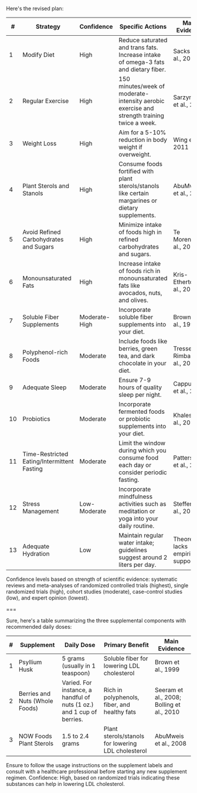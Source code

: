 Here's the revised plan:

| # | Strategy                                | Confidence | Specific Actions | Main Evidence |
|---|----------------------------------------|------------|------------------|---------------|
| 1 | Modify Diet                             | High       | Reduce saturated and trans fats. Increase intake of omega-3 fats and dietary fiber. | Sacks et al., 2015 |
| 2 | Regular Exercise                        | High       | 150 minutes/week of moderate-intensity aerobic exercise and strength training twice a week. | Sarzynski et al., 2015 |
| 3 | Weight Loss                             | High       | Aim for a 5-10% reduction in body weight if overweight. | Wing et al., 2011 |
| 4 | Plant Sterols and Stanols               | High       | Consume foods fortified with plant sterols/stanols like certain margarines or dietary supplements. | AbuMweis et al., 2008 |
| 5 | Avoid Refined Carbohydrates and Sugars  | High       | Minimize intake of foods high in refined carbohydrates and sugars. | Te Morenga et al., 2014 |
| 6 | Monounsaturated Fats                    | High       | Increase intake of foods rich in monounsaturated fats like avocados, nuts, and olives. | Kris-Etherton et al., 2018 |
| 7 | Soluble Fiber Supplements               | Moderate-High | Incorporate soluble fiber supplements into your diet. | Brown et al., 1999 |
| 8 | Polyphenol-rich Foods                   | Moderate   | Include foods like berries, green tea, and dark chocolate in your diet. | Tresserra-Rimbau et al., 2014 |
| 9 | Adequate Sleep                          | Moderate   | Ensure 7-9 hours of quality sleep per night. | Cappuccio et al., 2010 |
|10 | Probiotics                              | Moderate   | Incorporate fermented foods or probiotic supplements into your diet. | Khalesi et al., 2018 |
|11 | Time-Restricted Eating/Intermittent Fasting  | Moderate | Limit the window during which you consume food each day or consider periodic fasting. | Patterson et al., 2018 |
|12 | Stress Management                       | Low-Moderate | Incorporate mindfulness activities such as meditation or yoga into your daily routine. | Steffen et al., 2017 |
|13 | Adequate Hydration                      | Low        | Maintain regular water intake; guidelines suggest around 2 liters per day. | Theoretical, lacks empirical support |

Confidence levels based on strength of scientific evidence: systematic reviews and meta-analyses of randomized controlled trials (highest), single randomized trials (high), cohort studies (moderate), case-control studies (low), and expert opinion (lowest).

===

Sure, here's a table summarizing the three supplemental components with recommended daily doses:

| # | Supplement                      | Daily Dose             | Primary Benefit           | Main Evidence  |
|---|---------------------------------|------------------------|---------------------------|----------------|
| 1 | Psyllium Husk                   | 5 grams (usually in 1 teaspoon) | Soluble fiber for lowering LDL cholesterol | Brown et al., 1999 |
| 2 | Berries and Nuts (Whole Foods)  | Varied. For instance, a handful of nuts (1 oz.) and 1 cup of berries. | Rich in polyphenols, fiber, and healthy fats | Seeram et al., 2008; Bolling et al., 2010 |
| 3 | NOW Foods Plant Sterols         | 1.5 to 2.4 grams       | Plant sterols/stanols for lowering LDL cholesterol | AbuMweis et al., 2008 |

Ensure to follow the usage instructions on the supplement labels and consult with a healthcare professional before starting any new supplement regimen. Confidence: High, based on randomized trials indicating these substances can help in lowering LDL cholesterol.

